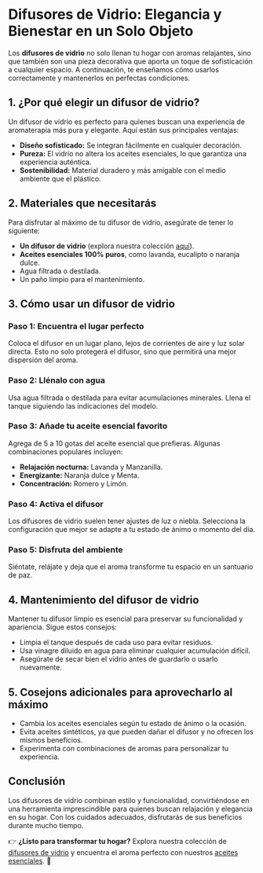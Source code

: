 # **Difusores de Vidrio: Elegancia y Bienestar en un Solo Objeto**

Los **difusores de vidrio** no solo llenan tu hogar con aromas relajantes, sino que también son una pieza decorativa que aporta un toque de sofisticación a cualquier espacio. A continuación, te enseñamos cómo usarlos correctamente y mantenerlos en perfectas condiciones.

## **1. ¿Por qué elegir un difusor de vidrio?**

Un difusor de vidrio es perfecto para quienes buscan una experiencia de aromaterapia más pura y elegante. Aquí están sus principales ventajas:

- **Diseño sofisticado:** Se integran fácilmente en cualquier decoración.
- **Pureza:** El vidrio no altera los aceites esenciales, lo que garantiza una experiencia auténtica.
- **Sostenibilidad:** Material duradero y más amigable con el medio ambiente que el plástico.

## **2. Materiales que necesitarás**

Para disfrutar al máximo de tu difusor de vidrio, asegúrate de tener lo siguiente:

- **Un difusor de vidrio** (explora nuestra colección [aquí](/productos/difusores-de-vidrio)).
- **Aceites esenciales 100% puros**, como lavanda, eucalipto o naranja dulce.
- Agua filtrada o destilada.
- Un paño limpio para el mantenimiento.

## **3. Cómo usar un difusor de vidrio**

### **Paso 1: Encuentra el lugar perfecto**

Coloca el difusor en un lugar plano, lejos de corrientes de aire y luz solar directa. Esto no solo protegerá el difusor, sino que permitirá una mejor dispersión del aroma.

### **Paso 2: Llénalo con agua**

Usa agua filtrada o destilada para evitar acumulaciones minerales. Llena el tanque siguiendo las indicaciones del modelo.

### **Paso 3: Añade tu aceite esencial favorito**

Agrega de 5 a 10 gotas del aceite esencial que prefieras. Algunas combinaciones populares incluyen:

- **Relajación nocturna:** Lavanda y Manzanilla.
- **Energizante:** Naranja dulce y Menta.
- **Concentración:** Romero y Limón.

### **Paso 4: Activa el difusor**

Los difusores de vidrio suelen tener ajustes de luz o niebla. Selecciona la configuración que mejor se adapte a tu estado de ánimo o momento del día.

### **Paso 5: Disfruta del ambiente**

Siéntate, relájate y deja que el aroma transforme tu espacio en un santuario de paz.

## **4. Mantenimiento del difusor de vidrio**

Mantener tu difusor limpio es esencial para preservar su funcionalidad y apariencia. Sigue estos consejos:

- Limpia el tanque después de cada uso para evitar residuos.
- Usa vinagre diluido en agua para eliminar cualquier acumulación difícil.
- Asegúrate de secar bien el vidrio antes de guardarlo o usarlo nuevamente.

## **5. Cosejons adicionales para aprovecharlo al máximo**

- Cambia los aceites esenciales según tu estado de ánimo o la ocasión.
- Evita aceites sintéticos, ya que pueden dañar el difusor y no ofrecen los mismos beneficios.
- Experimenta con combinaciones de aromas para personalizar tu experiencia.

## **Conclusión**

Los difusores de vidrio combinan estilo y funcionalidad, convirtiéndose en una herramienta imprescindible para quienes buscan relajación y elegancia en su hogar. Con los cuidados adecuados, disfrutarás de sus beneficios durante mucho tiempo.

👉 **¿Listo para transformar tu hogar?** Explora nuestra colección de [difusores de vidrio](/productos/difusores-de-vidrio) y encuentra el aroma perfecto con nuestros [aceites esenciales](/productos/aceites-esenciales). 🌿
